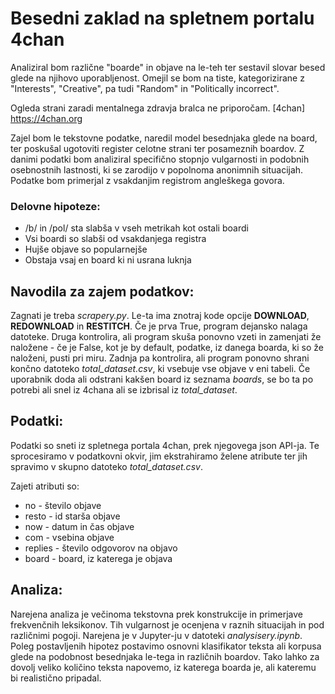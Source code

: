 # Besedni zaklad na spletnem portalu 4chan


Analiziral bom različne "boarde" in objave na le-teh ter sestavil slovar besed glede na njihovo uporabljenost.
Omejil se bom na tiste, kategorizirane z "Interests", "Creative", pa tudi "Random" in "Politically incorrect".

Ogleda strani zaradi mentalnega zdravja bralca ne priporočam.
[4chan] https://4chan.org

Zajel bom le tekstovne podatke, naredil model besednjaka glede na board, 
ter poskušal ugotoviti register celotne strani ter posameznih boardov.
Z danimi podatki bom analiziral specifično stopnjo vulgarnosti in podobnih
osebnostnih lastnosti, ki se zarodijo v popolnoma anonimnih situacijah.
Podatke bom primerjal z vsakdanjim registrom angleškega govora.

### Delovne hipoteze:
* /b/ in /pol/ sta slabša v vseh metrikah kot ostali boardi
* Vsi boardi so slabši od vsakdanjega registra
* Hujše objave so popularnejše
* Obstaja vsaj en board ki ni usrana luknja

## Navodila za zajem podatkov:

Zagnati je treba *scrapery.py*. Le-ta ima znotraj kode opcije **DOWNLOAD**, **REDOWNLOAD** in **RESTITCH**.
Če je prva True, program dejansko nalaga datoteke. Druga kontrolira, ali program skuša ponovno vzeti in zamenjati
že naložene - če je False, kot je by default, podatke, iz danega boarda, ki so že naloženi, pusti pri miru. Zadnja
pa kontrolira, ali program ponovno shrani končno datoteko *total_dataset.csv*, ki vsebuje vse objave v eni tabeli.
Če uporabnik doda ali odstrani kakšen board iz seznama *boards*, se bo ta po potrebi ali snel iz 4chana ali se 
izbrisal iz *total_dataset*.

## Podatki:

Podatki so sneti iz spletnega portala 4chan, prek njegovega json API-ja. Te sprocesiramo v podatkovni okvir,
jim ekstrahiramo želene atribute ter jih spravimo v skupno datoteko *total_dataset.csv*.

Zajeti atributi so:
+ no - število objave
+ resto - id starša objave
+ now - datum in čas objave
+ com - vsebina objave
+ replies - število odgovorov na objavo
+ board - board, iz katerega je objava

## Analiza:

Narejena analiza je večinoma tekstovna prek konstrukcije in primerjave frekvenčnih leksikonov. Tih vulgarnost je
ocenjena v raznih situacijah in pod različnimi pogoji. Narejena je v Jupyter-ju v datoteki *analysisery.ipynb*.
Poleg postavljenih hipotez postavimo osnovni klasifikator teksta ali korpusa glede na podobnost besednjaka le-tega
in različnih boardov. Tako lahko za dovolj veliko količino teksta napovemo, iz katerega boarda je, ali kateremu
bi realistično pripadal.